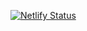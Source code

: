 [![Netlify Status](https://api.netlify.com/api/v1/badges/ddfb68be-2d46-4a94-8234-9e37adb16f4f/deploy-status)](https://app.netlify.com/projects/hyperbloom/deploys)